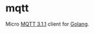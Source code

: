 # mqtt

Micro [MQTT 3.1.1](http://docs.oasis-open.org/mqtt/mqtt/v3.1.1/os/mqtt-v3.1.1-os.html) client for [Golang](https://golang.org/).
